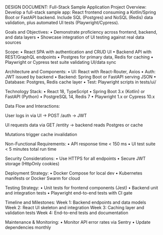 DESIGN DOCUMENT: Full-Stack Sample Application Project
Overview:
Develop a full-stack sample app: React frontend consuming a Kotlin/Spring Boot or FastAPI backend. Include SQL (Postgres) and NoSQL (Redis) data validation, plus automated UI tests (Playwright/Cypress).

Goals and Objectives:
• Demonstrate proficiency across frontend, backend, and data layers
• Showcase integration of UI testing against real data sources

Scope:
• React SPA with authentication and CRUD UI
• Backend API with REST/GraphQL endpoints
• Postgres for primary data, Redis for caching
• Playwright or Cypress test suite validating UI/data sync

Architecture and Components:
• UI: React with React-Router, Axios
• Auth: JWT issued by backend
• Backend: Spring Boot or FastAPI serving JSON
• Database: Postgres, Redis cache layer
• Test: Playwright scripts in tests/ui/

Technology Stack:
• React 18, TypeScript
• Spring Boot 3.x (Kotlin) or FastAPI (Python)
• PostgreSQL 14, Redis 7
• Playwright 1.x or Cypress 10.x

Data Flow and Interactions:

User logs in via UI → POST /auth → JWT

UI requests data via GET /entity → backend reads Postgres or cache

Mutations trigger cache invalidation

Non-Functional Requirements:
• API response time < 150 ms
• UI test suite < 5 minutes total run time

Security Considerations:
• Use HTTPS for all endpoints
• Secure JWT storage (HttpOnly cookies)

Deployment Strategy:
• Docker Compose for local dev
• Kubernetes manifests or Docker Swarm for cloud

Testing Strategy:
• Unit tests for frontend components (Jest)
• Backend unit and integration tests
• Playwright end-to-end tests with CI gate

Timeline and Milestones:
Week 1: Backend endpoints and data models
Week 2: React UI skeleton and integration
Week 3: Caching layer and validation tests
Week 4: End-to-end tests and documentation

Maintenance & Monitoring:
• Monitor API error rates via Sentry
• Update dependencies monthly

